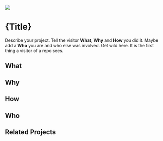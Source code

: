 ![](https://img.shields.io/badge/Built%20%40-HAWK-brightgreen?style=flat)
# {Title}

Describe your project. Tell the visitor **What**, **Why** and **How** you did it. Maybe add a **Who** you are and who else was involved. Get wild here. It is the first thing a visitor of a repo sees.

## What

## Why

## How

## Who

## Related Projects